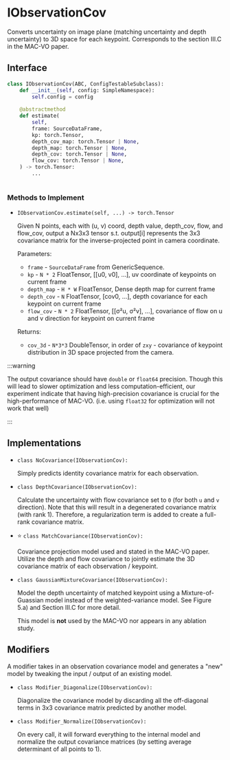 # IObservationCov

Converts uncertainty on image plane (matching uncertainty and depth uncertainty) to 3D space for each keypoint. Corresponds to the section III.C in the MAC-VO paper.

## Interface

```py title="Module/Covariance/ObserveCov.py"
class IObservationCov(ABC, ConfigTestableSubclass):
    def __init__(self, config: SimpleNamespace):
        self.config = config
    
    @abstractmethod
    def estimate(
        self,
        frame: SourceDataFrame,
        kp: torch.Tensor,
        depth_cov_map: torch.Tensor | None,
        depth_map: torch.Tensor | None,
        depth_cov: torch.Tensor | None,
        flow_cov: torch.Tensor | None,
    ) -> torch.Tensor:
        ...
  
```

### Methods to Implement

* `IObservationCov.estimate(self, ...) -> torch.Tensor`
  
    Given N points, each with (u, v) coord, depth value, depth_cov, flow, and flow_cov, output a Nx3x3 tensor s.t. output[i] represents the 3x3 covariance matrix for the inverse-projected point in camera coordinate.

    Parameters:

    * `frame`     - `SourceDataFrame` from GenericSequence.
    * `kp`        - `N * 2` FloatTensor, [[u0, v0], ...], uv coordinate of keypoints on current frame
    * `depth_map` - `H * W` FloatTensor, Dense depth map for current frame
    * `depth_cov` - `N`     FloatTensor, [cov0, ...], depth covariance for each keypoint on current frame
    * `flow_cov`  - `N * 2` FloatTensor, [[σ²u, σ²v], ...], covariance of flow on u and v direction for keypoint on current frame

    Returns:

    * `cov_3d` - `N*3*3` DoubleTensor, in order of `zxy` - covariance of keypoint distribution in 3D space projected from the camera.

:::warning

The output covariance should have `double` or `float64` precision. Though this will lead to slower optimization and less computation-efficient, our experiment indicate that having high-precision covariance is crucial for the high-performance of MAC-VO. (i.e. using `float32` for optimization will not work that well)

:::

## Implementations

* `class NoCovariance(IObservationCov):`

    Simply predicts identity covariance matrix for each observation.

* `class DepthCovariance(IObservationCov):`

    Calculate the uncertainty with flow covariance set to `0` (for both `u` and `v` direction). Note that this will result in a degenerated covariance matrix (with rank 1). Therefore, a regularization term is added to create a full-rank covariance matrix.

* :star: `class MatchCovariance(IObservationCov):`

    Covariance projection model used and stated in the MAC-VO paper. Utilize the depth and flow covariance to jointly estimate the 3D covariance matrix of each observation / keypoint.


* `class GaussianMixtureCovariance(IObservationCov):`

    Model the depth uncertainty of matched keypoint using a Mixture-of-Guassian model instead of the weighted-variance model. See Figure 5.a) and Section III.C for more detail.

    This model is **not** used by the MAC-VO nor appears in any ablation study.

## Modifiers

A modifier takes in an observation covariance model and generates a "new" model by tweaking the input / output of an existing model.

* `class Modifier_Diagonalize(IObservationCov):`

    Diagonalize the covariance model by discarding all the off-diagonal terms in 3x3 covariance matrix predicted by another model.

* `class Modifier_Normalize(IObservationCov):`

    On every call, it will forward everything to the internal model and normalize the output covariance matrices (by setting average determinant of all points to 1).
